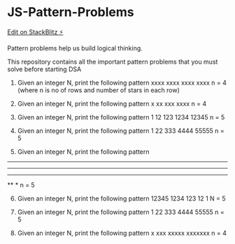 # JS-Pattern-Problems
[Edit on StackBlitz ⚡️](https://stackblitz.com/edit/js-g4d5wu)

Pattern problems help us build logical thinking.

This repository contains all the important pattern problems that you must solve before starting DSA

1. Given an integer N, print the following pattern
xxxx
xxxx
xxxx
xxxx
n = 4 (where n is no of rows and number of stars in each row)

2. Given an integer N, print the following pattern
x
xx
xxx
xxxx
n = 4

3. Given an integer N, print the following pattern
1
12
123
1234
12345
n = 5

4. Given an integer N, print the following pattern
1
22
333
4444
55555
n = 5

5. Given an integer N, print the following pattern
*****
****
***
**
*
n = 5

6. Given an integer N, print the following pattern
12345
1234
123
12
1
N = 5


5. Given an integer N, print the following pattern
1
22
333
4444
55555
n = 5


7. Given an integer N, print the following pattern
   x
  xxx
 xxxxx
xxxxxxx
n = 4
